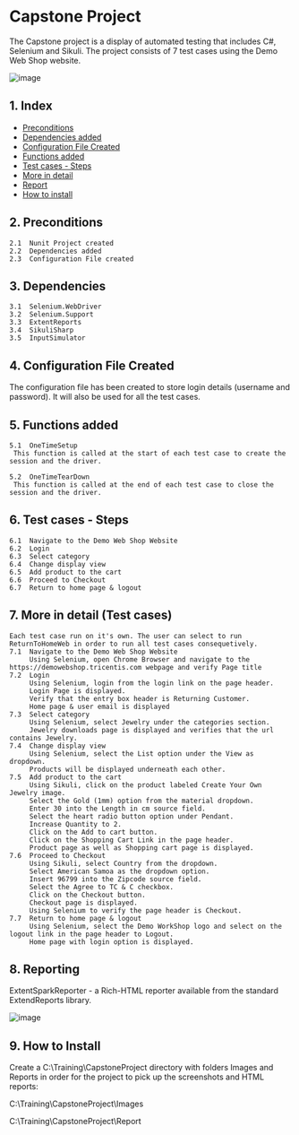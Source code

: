 # Capstone Project
The Capstone project is a display of automated testing that includes C#, Selenium and Sikuli. The project consists of 7 test cases using the Demo Web Shop website. 

![image](https://github.com/Nicolene2024/CapstoneProject/assets/170109090/d543c520-ccb6-4d41-a213-d42fa8fdb029)

## 1. Index
- [Preconditions](#preconditions)
- [Dependencies added](#dependencies-added)
- [Configuration File Created](#configuration-file-created)
- [Functions added](#functions-added)
- [Test cases - Steps](#test-case-steps)
- [More in detail](#more-in-detail)
- [Report](#report)
- [How to install](#how-to-install)

## 2. Preconditions
    2.1  Nunit Project created
    2.2  Dependencies added
    2.3  Configuration File created
	
## 3. Dependencies
    3.1  Selenium.WebDriver
    3.2  Selenium.Support
    3.3  ExtentReports
    3.4  SikuliSharp
    3.5  InputSimulator
	
## 4. Configuration File Created
The configuration file has been created to store login details (username and password). It will also be used for all the test cases.

## 5. Functions added
    5.1  OneTimeSetup
	 This function is called at the start of each test case to create the session and the driver.

    5.2  OneTimeTearDown
	 This function is called at the end of each test case to close the session and the driver.

## 6. Test cases - Steps
    6.1  Navigate to the Demo Web Shop Website
    6.2  Login
    6.3  Select category
    6.4  Change display view
    6.5  Add product to the cart
    6.6  Proceed to Checkout
    6.7  Return to home page & logout

## 7. More in detail (Test cases)
	Each test case run on it's own. The user can select to run ReturnToHomeWeb in order to run all test cases consequetively.
    7.1  Navigate to the Demo Web Shop Website
         Using Selenium, open Chrome Browser and navigate to the https://demowebshop.tricentis.com webpage and verify Page title
    7.2  Login
         Using Selenium, login from the login link on the page header. 
		 Login Page is displayed. 
		 Verify that the entry box header is Returning Customer. 
		 Home page & user email is displayed
    7.3  Select category
         Using Selenium, select Jewelry under the categories section. 
		 Jewelry downloads page is displayed and verifies that the url contains Jewelry.
    7.4  Change display view
         Using Selenium, select the List option under the View as dropdown. 
		 Products will be displayed underneath each other.
    7.5  Add product to the cart
         Using Sikuli, click on the product labeled Create Your Own Jewelry image.
		 Select the Gold (1mm) option from the material dropdown. 
		 Enter 30 into the Length in cm source field.
		 Select the heart radio button option under Pendant.
		 Increase Quantity to 2.
		 Click on the Add to cart button.
		 Click on the Shopping Cart Link in the page header.
		 Product page as well as Shopping cart page is displayed.
    7.6  Proceed to Checkout
         Using Sikuli, select Country from the dropdown.
		 Select American Samoa as the dropdown option.
		 Insert 96799 into the Zipcode source field.
		 Select the Agree to TC & C checkbox.
		 Click on the Checkout button.
		 Checkout page is displayed.
         Using Selenium to verify the page header is Checkout.
    7.7  Return to home page & logout
         Using Selenium, select the Demo WorkShop logo and select on the logout link in the page header to Logout.  
		 Home page with login option is displayed.
	 
## 8. Reporting
ExtentSparkReporter - a Rich-HTML reporter available from the standard ExtendReports library.

![image](https://github.com/KarenvanWyk/CapstoneProject/assets/170109090/66889ad0-a884-4c0b-b067-1ed493e3dc9f)

## 9. How to Install
Create a C:\Training\CapstoneProject directory with folders Images and Reports in order for the project to pick up the screenshots and HTML reports:

C:\\Training\\CapstoneProject\\Images

C:\\Training\\CapstoneProject\\Report
